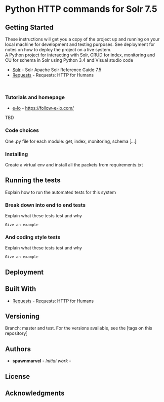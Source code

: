 # Python HTTP commands for Solr 7.5

## Getting Started
These instructions will get you a copy of the project up and running on your local machine for development and testing purposes. See deployment for notes on how to deploy the project on a live system.
<br>
A Python project for interacting with Solr, CRUD for index, monitoring and CU for schema in Solr using Python 3.4 and Visual studio code
<br>
* [Solr](http://lucene.apache.org/solr/guide//) - Solr Apache Solr Reference Guide 7.5
* [Requests](http://docs.python-requests.org/en/master//) - Requests: HTTP for Humans
<br>



### Tutorials and homepage
 * [e-lo](https://follow-e-lo.com///) - https://follow-e-lo.com/

TBD

### Code choices
One .py file for each module: get, index, monitoring, schema [...]
### Installing

Create a virtual env and install all the packets from requirements.txt
## Running the tests
Explain how to run the automated tests for this system
### Break down into end to end tests
Explain what these tests test and why

```
Give an example
```
### And coding style tests
Explain what these tests test and why
```
Give an example
```
## Deployment


## Built With

* [Requests](http://docs.python-requests.org/en/master//) - Requests: HTTP for Humans


## Versioning
Branch: master and test.
For the versions available, see the [tags on this repository]

## Authors

* **spawnmarvel** - *Initial work* - 


## License


## Acknowledgments











